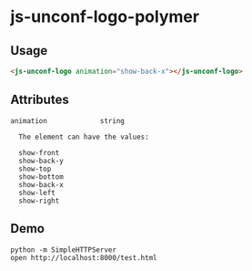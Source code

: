 # js-unconf-logo-polymer

## Usage

```html
<js-unconf-logo animation="show-back-x"></js-unconf-logo>
```

## Attributes

```
animation             string

  The element can have the values:

  show-front
  show-back-y
  show-top
  show-bottom
  show-back-x
  show-left
  show-right
```

## Demo

```
python -m SimpleHTTPServer
open http://localhost:8000/test.html
```
